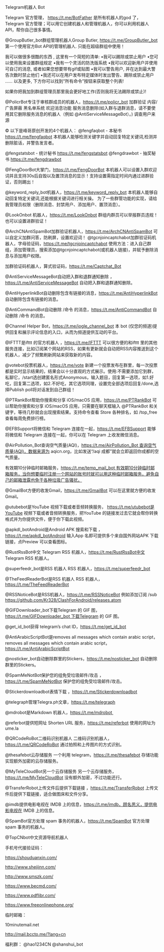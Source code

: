 Telegram机器人 Bot

Telegram 官方管理， https://t.me/BotFather 是所有机器人的god 了，Telegram 官方管理；可以用它创建机器人和管理机器人，你可以利用机器人 API，帮你自己很多事情。

@GroupButler_bot群组管理机器人Group Butler, https://t.me/GroupButler_bot 第一个使用官方Bot API的管理机器人. 只能在超级群组中使用！

我可以做很多很酷的东西 , 这里有一个简短的清单: 
•我可以踢除或禁止用户
•您可以使用我来设置群组规定
•我有一个灵活的防洗版系统
•我可以欢迎新用户并使用可自订的消息, 或者如果您想要带有gif或贴图
•我可以警告用户, 并在达到最大警告次数时禁止他们
•我还可以在用户发布特定媒体时发出警告、踢除或禁止用户
...... 以及更多, 下方你可以找到“所有命令”按钮来获取整个列表! 

如果你把我加到群组管理员那里我会更好地工作(否则我将无法踢除或禁止)!

@PolicrBot专注于审核群成员的机器人，https://t.me/policr_bot
加群验证
内容/广告屏蔽
黑名单系统
欢迎消息功能
服务消息删除(如入群与退群消息，请不要使用其它删除服务消息的机器人（例如 @AntiServiceMessageBot）。)
调查用户来源

© 以下是峰哥原创开发的4个机器人：
@fengfaqbot - 本秘书 https://t.me/fengfaqbot 本机器人能够检测关键字并自动回复特定关键词,检测并删除脏话，并警告发言者。

@fengstatsbot - 统计秘书 https://t.me/fengstatsbot
@fengdrawbot - 抽奖秘书 https://t.me/fengdrawbot

@FengDoorBot大掌门，https://t.me/FengDoorBot 本机器人可以设置入群欢迎词并且支持30s后自毁以及置顶消息的显示！支持设置需指定时间内通过进群验证，否则踢出！

@keyword_reply_bot机器人，https://t.me/keyword_reply_bot 本机器人能够自动回复特定关键词,还能根据关键词进行相关操。
为了一些群管功能的实现，请给我管理员权限（删除消息、封禁用户、添加用户、置顶消息）。

@LookOnbot 机器人，https://t.me/LookOnbot 群组内群员可以举报群员违规！也可以设置进群验证！

@ArchCNAntiSpamBot加群验证机器人，https://t.me/ArchCNAntiSpamBot 可以自定义加群问答，防刷屏，设置欢迎词！
@tgcnjoincaptchabot加群验证码机器人，字母验证码，https://t.me/tgcnjoincaptchabot 使用方法：进入自己群组，添加管理员，搜索添加@tgcnjoincaptchabot(或机器人链接)，并赋予删除消息与添加用户权限。

加群验证码机器人，算式验证码，https://t.me/Captchat_Bot

@AntiServiceMessageBot自动把入群和退群通知删除 ，https://t.me/AntiServiceMessageBot 自动把入群和退群通知删除。

@AntiHyperlinkBot自动删除包含有链接的消息，https://t.me/AntiHyperlinkBot 自动删除包含有链接的消息。

@AntiCommandBot自动删除 /命令 的消息，https://t.me/AntiCommandBot 自动删除 /命令 的消息。

@Channel Helper Bot，https://t.me/jogle_channel_bot 本 bot (仅您的频道)提供回复和展示评论信息的入口，从而为频道提供互动的平台。

@IFTTT是ifttt 的官方机器人 ，https://t.me/IFTTT 可以很方便的和ifttt 里的其他服务连接，比如订阅某个网站的RSS，如果有更新就会自动把RSS内容推送到这个机器人，减少了频繁刷新网站来获取新的内容。

@votebot投票机器人，https://t.me/vote 新建一个投票发布在群里，每一次投票都是实时显示结果的，结果会以十分直观的方式展示。使用:不需要添加它到群，私聊它，/start选创建匿名形式Anonymous，输入题目，回复第一选项，如1.好吃，回复第二选项，如2.不好吃，其它选项同理，设置完全部选项后回复/done,选择Publish poll将对话发到自己群组！

@PTRankBot帮助你搜索和分享 iOS/macOS 应用，https://t.me/PTRankBot 可以帮助你搜索和分享 iOS/macOS 应用，只需要在聊天框输入 @PTRankBot 和关键字，等待几秒就会出现搜索结果。支持命令查看 Store 各种排名，如 /top_free 查看每周免费排行榜。

@EFBSupport将微信和 Telegram 连接在一起，https://t.me/EFBSupport 能够将微信和 Telegram 连接在一起，你可以在 Telegram 上收发微信消息。

@AirPollution_Bot查询空气质量(AQI)，https://t.me/AirPollution_Bot 查询空气质量(AQI)，数据来源为 aqicn.org，比如发送“/aqi 成都”就会立即返回你成都的空气质量。

有效期10分钟临时邮箱服务，https://t.me/temp_mail_bot 有效期10分钟临时邮箱服务，当你想要临时注册一个网站的账号时就可以用这种临时邮箱服务，避免自己的邮箱泄露也免于各种垃圾广告骚扰。

@GmailBot方便的收发Gmail，https://t.me/GmailBot 可以在这里就方便的收发Gmail。

@utubebot是YouTube 视频下载或者音频转换服务， https://t.me/utubebot是YouTube 视频下载或者音频转换服务，把YouTube 的链接发过去它就会帮你转换格式并为你提供文件，便于你下载此视频。

@apkdl_botAndroid是Android APK 搜索和下载 ，https://t.me/apkdl_botAndroid 输入App 名即可提供多个来自国外网站APK 下载链接，点Preview 可以查看图标。

@RustRssBot中文 Telegram RSS 机器人，https://t.me/RustRssBot中文 Telegram RSS 机器人。

@superfeedr_bot是RSS 机器人 RSS 机器人，https://t.me/superfeedr_bot

@TheFeedReaderBot是RSS 机器人 RSS 机器人，https://t.me/TheFeedReaderBot

@RSSNoticeBot是RSS机器人，https://t.me/RSSNoticeBot
例如添加订阅  /sub https://github.com/Kr328/ClashForAndroid/releases.atom

@GIFDownloader_bot下载Telegram 的 GIF 图，https://t.me/GIFDownloader_bot 下载Telegram 的 GIF 图。

@get_id_bot获得 telegram’s chat ID，https://t.me/get_id_bot

@AntiArabicScriptBot是removes all messages which contain arabic script， removes all messages which contain arabic script，https://t.me/AntiArabicScriptBot

@nosticker_bot自动删除群里的Stickers，https://t.me/nosticker_bot 自动删除群里的Stickers。

@SpamMeNotBot保护您的组免受垃圾邮件/攻击 ，https://t.me/SpamMeNotBot 保护您的组免受垃圾邮件/攻击。

@Stickerdownloadbot表情下载 ，https://t.me/Stickerdownloadbot

@telegraph管理Telegra.ph文章，https://t.me/telegraph

@mdrobot是Markdown 机器人，https://t.me/mdrobot 

@referbot提供短网址 Shorten URL 服务，https://t.me/referbot 使用的网址为ume.la

@QRCodeRoBot二维码识别机器人 二维码识别机器人，https://t.me/QRCodeRoBot 通过拍照和上传图片的方式识别。

@thesafebot云存储服务 一个利用 telegram，https://t.me/thesafebot 存储功能实现额外加密的云存储服务。

@MyTeleCloudBot另一个云存储服务 另一个云存储服务，https://t.me/MyTeleCloudBot 没有额外加密，不过功能还行。

@TransferRobot上传文件后提供下载链接 ，https://t.me/TransferRobot 上传文件后提供下载链接，适合做图床和文件分享。

@imdb提供电影电视在 IMDB 上的信息，https://t.me/imdb，顾名思义，提供电影电视在 IMDB 上的信息。

@SpamBot官方处理 spam 事务的机器人，https://t.me/SpamBot 官方处理 spam 事务的机器人。

@TopCNbot中文资源导航机器人

手机号代接验证码：

https://shouduanxin.com/

http://www.shejiinn.com/

http://www.smszk.com/

https://www.becmd.com/

https://www.pdflibr.com/

https://www.freeonlinephone.org/

临时邮箱： 

10minutemail.net

http://mail.bccto.me/?lang=cn

福利群：
@hao1234CN
@shanshui_bot





